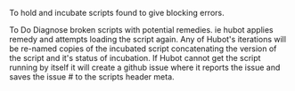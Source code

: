 To hold and incubate scripts found to give blocking errors.

To Do
 Diagnose broken scripts with potential remedies. ie hubot applies remedy and attempts loading the script again.
  Any of Hubot's iterations will be re-named copies of the incubated script concatenating the version of the script and it's status of incubation.
 If Hubot cannot get the script running by itself it will create a github issue where it reports the issue and saves the issue # to the scripts header meta.
 